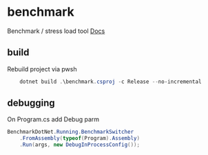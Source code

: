 ﻿# benchmark

Benchmark / stress load tool
[Docs](https://github.com/dotnet/BenchmarkDotNet)

## build

Rebuild project via pwsh
```powershell
    dotnet build .\benchmark.csproj -c Release --no-incremental
```

## debugging

On Program.cs add Debug parm
```csharp
BenchmarkDotNet.Running.BenchmarkSwitcher
    .FromAssembly(typeof(Program).Assembly)
    .Run(args, new DebugInProcessConfig());    
```